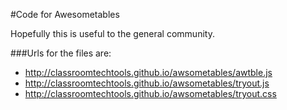 #Code for Awesometables

Hopefully this is useful to the general community.

###Urls for the files are:

* http://classroomtechtools.github.io/awsometables/awtble.js
* http://classroomtechtools.github.io/awsometables/tryout.js
* http://classroomtechtools.github.io/awsometables/tryout.css
